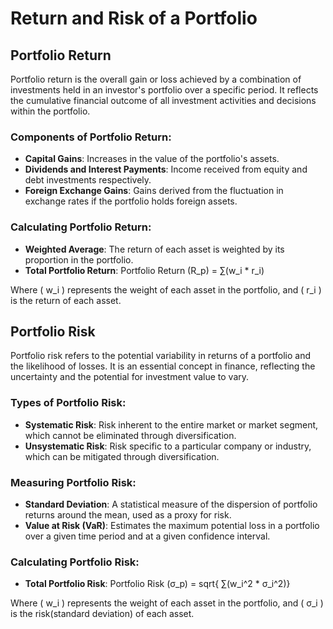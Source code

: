# Return and Risk of a Portfolio

## Portfolio Return

Portfolio return is the overall gain or loss achieved by a combination of investments held in an investor's portfolio over a specific period. It reflects the cumulative financial outcome of all investment activities and decisions within the portfolio.

### Components of Portfolio Return:
- **Capital Gains**: Increases in the value of the portfolio's assets.
- **Dividends and Interest Payments**: Income received from equity and debt investments respectively.
- **Foreign Exchange Gains**: Gains derived from the fluctuation in exchange rates if the portfolio holds foreign assets.

### Calculating Portfolio Return:
- **Weighted Average**: The return of each asset is weighted by its proportion in the portfolio.
- **Total Portfolio Return**:
    Portfolio Return (R_p) = ∑(w_i * r_i)

Where ( w_i ) represents the weight of each asset in the portfolio, and ( r_i ) is the return of each asset.




## Portfolio Risk

Portfolio risk refers to the potential variability in returns of a portfolio and the likelihood of losses. It is an essential concept in finance, reflecting the uncertainty and the potential for investment value to vary.

### Types of Portfolio Risk:
- **Systematic Risk**: Risk inherent to the entire market or market segment, which cannot be eliminated through diversification.
- **Unsystematic Risk**: Risk specific to a particular company or industry, which can be mitigated through diversification.

### Measuring Portfolio Risk:
- **Standard Deviation**: A statistical measure of the dispersion of portfolio returns around the mean, used as a proxy for risk.
- **Value at Risk (VaR)**: Estimates the maximum potential loss in a portfolio over a given time period and at a given confidence interval.

### Calculating Portfolio Risk:
- **Total Portfolio Risk**:
  Portfolio Risk (σ_p) = sqrt{ ∑(w_i^2 * σ_i^2)}

Where ( w_i ) represents the weight of each asset in the portfolio, and ( σ_i ) is the risk(standard deviation) of each asset.

